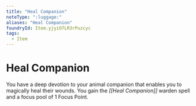 ```yaml
---
title: "Heal Companion"
noteType: ":luggage:"
aliases: "Heal Companion"
foundryId: Item.yjyiO7LR3rPuzcyc
tags:
  - Item
---
```


# Heal Companion

You have a deep devotion to your animal companion that enables you to magically heal their wounds. You gain the _[[Heal Companion]]_ warden spell and a focus pool of 1 Focus Point.
